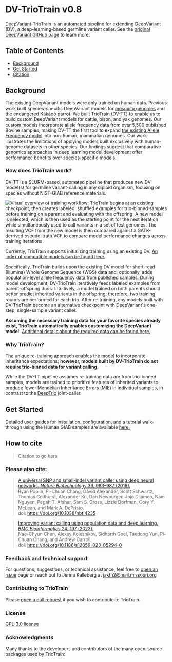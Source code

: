 # DV-TrioTrain v0.8

DeepVariant-TrioTrain is an automated pipeline for extending DeepVariant (DV), a deep-learning-based germline variant caller. See the [original DeepVariant GitHub page](https://github.com/google/deepvariant) to learn more.

## Table of Contents

* [Background](#background)
* [Get Started](#user-guide)
* [Citation](#citation)

## Background

The existing DeepVariant models were only trained on human data. Previous work built species-specific DeepVariant models for [mosquito genomes](https://google.github.io/deepvariant/posts/2018-12-05-improved-non-human-variant-calling-using-species-specific-deepvariant-models/) and [the endangered Kākāpō parrot](https://www.biorxiv.org/content/10.1101/2022.10.22.513130v1.full). We built TrioTrain (DV-TT) to enable us to build custom DeepVariant models for cattle, bison, and yak genomes. Our custom models incorporate allele frequency data from over 5,500 published Bovine samples, making DV-TT the first tool to expand [the existing Allele Frequency model](https://doi.org/10.1186/s12859-023-05294-0) into non-human, mammalian genomes. Our work illustrates the limitations of applying models built exclusively with human-genome datasets in other species. Our findings suggest that comparative genomics approaches in deep learning model development offer performance benefits over species-specific models.

### How does TrioTrain work?

DV-TT is a SLURM-based, automated pipeline that produces new DV model(s) for germline variant-calling in any diploid organism, focusing on species without NIST-GIAB reference materials.

![Visual overview of training workflow: TrioTrain begins at an existing checkpoint, then creates labeled, shuffled examples for trio-binned samples before training on a parent and evaluating with the offspring. A new model is selected, which is then used as the starting point for the next iteration while simultaneously used to call variants in a set of test genomes. The resulting VCF from the new model is then compared against a GATK-derrived pseudo-truth VCF to compare model performance changes across training iterations.](https://github.com/jkalleberg/DV-TrioTrain/blob/0c42346a7dee708657358cdacdba298eaa1bfd7b/docs/img/Workflow_Sm_Horizontal.png?raw=true)

Currently, TrioTrain supports initializing training using an existing DV. [An index of compatible models can be found here.](./docs/user-guide/existing_models.md)

Specifically, TrioTrain builds upon the existing DV model for short-read (Illumina) Whole Genome Sequence (WGS) data and, optionally, adds population-level allele frequency data from published samples. During model development, DV-TrioTrain iteratively feeds labeled examples from parent-offspring duos. Intuitively, a model trained on both parents should better predict inherited variants in the offspring; therefore, two training rounds are performed for each trio. After re-training, any models built with DV-TrioTrain become an alternative checkpoint with DeepVariant's one-step, single-sample variant caller.

**Assuming the necessary training data for your favorite species already exist, TrioTrain automatically enables customizing the DeepVariant model.** [Additional details about the required data can be found here.](./docs/user-guide/usage_guide.md)

### Why TrioTrain?

The unique re-training approach enables the model to incorporate inheritance expectations; **however, models built by DV-TrioTrain do not require trio-binned data for variant calling.**

While the DV-TT pipeline assumes re-training data are from trio-binned samples, models are trained to prioritize features of inherited variants to produce fewer Mendelian Inheritance Errors (MIE) in individual samples, in contrast to the [DeepTrio](https://github.com/google/deepvariant/blob/r1.5/docs/deeptrio-details.md) joint-caller.

<a name="user-guide"></a>

## Get Started

Detailed user guides for installation, configuration, and a tutorial walk-through using the Human GIAB samples are available [here.](./docs/getting-started/getting-started.md)

<a name="citation"></a>

## How to cite

> Citation to go here


### Please also cite:

> [A universal SNP and small-indel variant caller using deep neural networks. *Nature Biotechnology* 36, 983–987 (2018).](https://rdcu.be/7Dhl) <br/>
Ryan Poplin, Pi-Chuan Chang, David Alexander, Scott Schwartz, Thomas Colthurst, Alexander Ku, Dan Newburger, Jojo Dijamco, Nam Nguyen, Pegah T. Afshar, Sam S. Gross, Lizzie Dorfman, Cory Y. McLean, and Mark A. DePristo.<br/>
doi: <https://doi.org/10.1038/nbt.4235>

> [Improving variant calling using population data and deep learning. *BMC Bioinformatics* 24, 197 (2023).](https://doi.org/10.1186/s12859-023-05294-0) <br/>
Nae-Chyun Chen, Alexey Kolesnikov, Sidharth Goel, Taedong Yun, Pi-Chuan Chang, and Andrew Carroll.<br/>
doi: <https://doi.org/10.1186/s12859-023-05294-0>

### Feedback and technical support

For questions, suggestions, or technical assistance, feel free to [open an issue](https://github.com/jkalleberg/DV-TrioTrain/issues) page or reach out to Jenna Kalleberg at [jakth2@mail.missouri.org](jakth2@mail.missouri.edu)

### Contributing to TrioTrain

Please [open a pull request](https://github.com/jkalleberg/DV-TrioTrain/pulls) if you wish to contribute to TrioTrain.

### License

[GPL-3.0 license](LICENSE)

### Acknowledgments

Many thanks to the developers and contributors of the many open-source packages used by TrioTrain:
